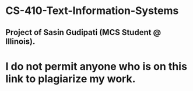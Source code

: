 # CS-410-Text-Information-Systems

## Project of Sasin Gudipati (MCS Student @ Illinois). 

# I do not permit anyone who is on this link to plagiarize my work. 

